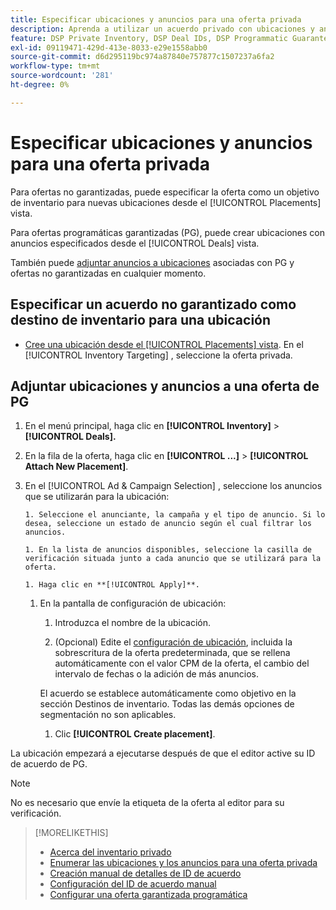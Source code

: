 ```yaml
---
title: Especificar ubicaciones y anuncios para una oferta privada
description: Aprenda a utilizar un acuerdo privado con ubicaciones y anuncios adicionales.
feature: DSP Private Inventory, DSP Deal IDs, DSP Programmatic Guaranteed Deals
exl-id: 09119471-429d-413e-8033-e29e1558abb0
source-git-commit: d6d295119bc974a87840e757877c1507237a6fa2
workflow-type: tm+mt
source-wordcount: '281'
ht-degree: 0%

---
```


# Especificar ubicaciones y anuncios para una oferta privada

Para ofertas no garantizadas, puede especificar la oferta como un objetivo de inventario para nuevas ubicaciones desde el [!UICONTROL Placements] vista.

Para ofertas programáticas garantizadas (PG), puede crear ubicaciones con anuncios especificados desde el [!UICONTROL Deals] vista.

También puede [adjuntar anuncios a ubicaciones](/help/dsp/campaign-management/ads/ad-attach-to-placement.md) asociadas con PG y ofertas no garantizadas en cualquier momento.

## Especificar un acuerdo no garantizado como destino de inventario para una ubicación

* [Cree una ubicación desde el [!UICONTROL Placements] vista](/help/dsp/campaign-management/placements/placement-create.md). En el [!UICONTROL Inventory Targeting] , seleccione la oferta privada.

## Adjuntar ubicaciones y anuncios a una oferta de PG

1. En el menú principal, haga clic en **[!UICONTROL Inventory]** > **[!UICONTROL Deals].**

1. En la fila de la oferta, haga clic en  **[!UICONTROL ...]** > **[!UICONTROL Attach New Placement]**.

1. En el [!UICONTROL Ad & Campaign Selection] , seleccione los anuncios que se utilizarán para la ubicación:

       1. Seleccione el anunciante, la campaña y el tipo de anuncio. Si lo desea, seleccione un estado de anuncio según el cual filtrar los anuncios.
       
       1. En la lista de anuncios disponibles, seleccione la casilla de verificación situada junto a cada anuncio que se utilizará para la oferta.
       
       1. Haga clic en **[!UICONTROL Apply]**.
   
   1. En la pantalla de configuración de ubicación:

      1. Introduzca el nombre de la ubicación.

      1. (Opcional) Edite el [configuración de ubicación](/help/dsp/campaign-management/placements/placement-settings.md), incluida la sobrescritura de la oferta predeterminada, que se rellena automáticamente con el valor CPM de la oferta, el cambio del intervalo de fechas o la adición de más anuncios.

      El acuerdo se establece automáticamente como objetivo en la sección Destinos de inventario. Todas las demás opciones de segmentación no son aplicables.

      1. Clic **[!UICONTROL Create placement]**.

La ubicación empezará a ejecutarse después de que el editor active su ID de acuerdo de PG.

>[!NOTE]
>
> No es necesario que envíe la etiqueta de la oferta al editor para su verificación.

>[!MORELIKETHIS]
>
>* [Acerca del inventario privado](private-inventory-about.md)
>* [Enumerar las ubicaciones y los anuncios para una oferta privada](/help/dsp/inventory/private-deal-view-placements.md)
>* [Creación manual de detalles de ID de acuerdo](deal-id-create.md)
>* [Configuración del ID de acuerdo manual](deal-id-settings.md)
>* [Configurar una oferta garantizada programática](programmatic-guaranteed-set-up.md)
